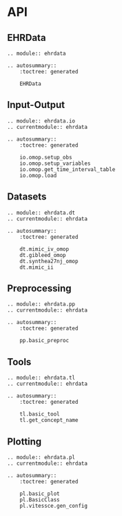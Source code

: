 # API

## EHRData

```{eval-rst}
.. module:: ehrdata

.. autosummary::
    :toctree: generated

    EHRData
```

## Input-Output

```{eval-rst}
.. module:: ehrdata.io
.. currentmodule:: ehrdata

.. autosummary::
    :toctree: generated

    io.omop.setup_obs
    io.omop.setup_variables
    io.omop.get_time_interval_table
    io.omop.load
```

## Datasets

```{eval-rst}
.. module:: ehrdata.dt
.. currentmodule:: ehrdata

.. autosummary::
    :toctree: generated

    dt.mimic_iv_omop
    dt.gibleed_omop
    dt.synthea27nj_omop
    dt.mimic_ii
```

## Preprocessing

```{eval-rst}
.. module:: ehrdata.pp
.. currentmodule:: ehrdata

.. autosummary::
    :toctree: generated

    pp.basic_preproc
```

## Tools

```{eval-rst}
.. module:: ehrdata.tl
.. currentmodule:: ehrdata

.. autosummary::
    :toctree: generated

    tl.basic_tool
    tl.get_concept_name
```

## Plotting

```{eval-rst}
.. module:: ehrdata.pl
.. currentmodule:: ehrdata

.. autosummary::
    :toctree: generated

    pl.basic_plot
    pl.BasicClass
    pl.vitessce.gen_config
```
